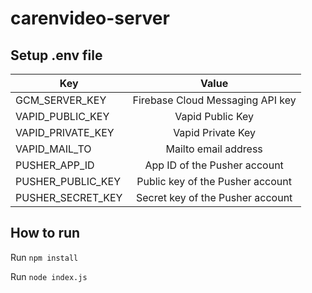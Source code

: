 # carenvideo-server

## Setup .env file
| Key               | Value                             |
| ----------------- |:---------------------------------:|
| GCM_SERVER_KEY    | Firebase Cloud Messaging API key  |
| VAPID_PUBLIC_KEY  | Vapid Public Key                  |
| VAPID_PRIVATE_KEY | Vapid Private Key                 |
| VAPID_MAIL_TO     | Mailto email address              |
| PUSHER_APP_ID     | App ID of the Pusher account      |
| PUSHER_PUBLIC_KEY | Public key of the Pusher account  |
| PUSHER_SECRET_KEY | Secret key of the Pusher account  |

## How to run
Run `npm install`

Run `node index.js`